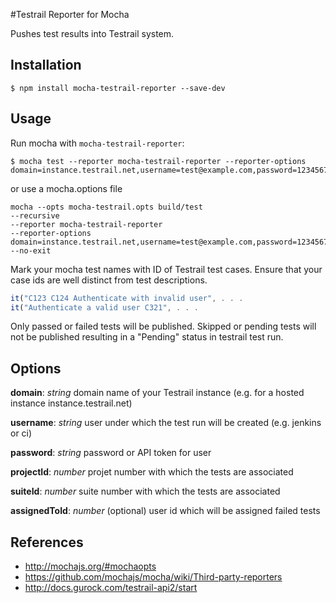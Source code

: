 #Testrail Reporter for Mocha

Pushes test results into Testrail system.

## Installation

```shell
$ npm install mocha-testrail-reporter --save-dev
```

## Usage
Run mocha with `mocha-testrail-reporter`:

```shell
$ mocha test --reporter mocha-testrail-reporter --reporter-options domain=instance.testrail.net,username=test@example.com,password=12345678,projectId=1,suiteId=1
```

or use a mocha.options file
```shell
mocha --opts mocha-testrail.opts build/test
--recursive
--reporter mocha-testrail-reporter
--reporter-options domain=instance.testrail.net,username=test@example.com,password=12345678,projectId=1,suiteId=1
--no-exit
```


Mark your mocha test names with ID of Testrail test cases. Ensure that your case ids are well distinct from test descriptions.
 
```Javascript
it("C123 C124 Authenticate with invalid user", . . .
it("Authenticate a valid user C321", . . .
```

Only passed or failed tests will be published. Skipped or pending tests will not be published resulting in a "Pending" status in testrail test run.

## Options

**domain**: *string* domain name of your Testrail instance (e.g. for a hosted instance instance.testrail.net)

**username**: *string* user under which the test run will be created (e.g. jenkins or ci)

**password**: *string* password or API token for user

**projectId**: *number* projet number with which the tests are associated

**suiteId**: *number* suite number with which the tests are associated

**assignedToId**: *number* (optional) user id which will be assigned failed tests

## References
- http://mochajs.org/#mochaopts
- https://github.com/mochajs/mocha/wiki/Third-party-reporters
- http://docs.gurock.com/testrail-api2/start